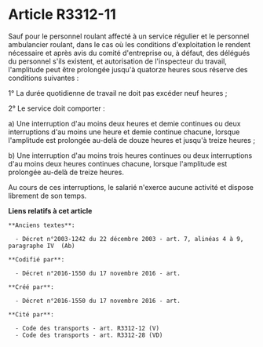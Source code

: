 # Article R3312-11

Sauf pour le personnel roulant affecté à un service régulier et le personnel ambulancier roulant, dans le cas où les
conditions d'exploitation le rendent nécessaire et après avis du comité d'entreprise ou, à défaut, des délégués du personnel
s'ils existent, et autorisation de l'inspecteur du travail, l'amplitude peut être prolongée jusqu'à quatorze heures sous
réserve des conditions suivantes :

1° La durée quotidienne de travail ne doit pas excéder neuf heures ;

2° Le service doit comporter :

a) Une interruption d'au moins deux heures et demie continues ou deux interruptions d'au moins une heure et demie continue
chacune, lorsque l'amplitude est prolongée au-delà de douze heures et jusqu'à treize heures ;

b) Une interruption d'au moins trois heures continues ou deux interruptions d'au moins deux heures continues chacune, lorsque
l'amplitude est prolongée au-delà de treize heures.

Au cours de ces interruptions, le salarié n'exerce aucune activité et dispose librement de son temps.

**Liens relatifs à cet article**

	**Anciens textes**:

	  - Décret n°2003-1242 du 22 décembre 2003 - art. 7, alinéas 4 à 9, paragraphe IV  (Ab)

	**Codifié par**:

	  - Décret n°2016-1550 du 17 novembre 2016 - art.

	**Créé par**:

	  - Décret n°2016-1550 du 17 novembre 2016 - art.

	**Cité par**:

	  - Code des transports - art. R3312-12 (V)
	  - Code des transports - art. R3312-28 (VD)
